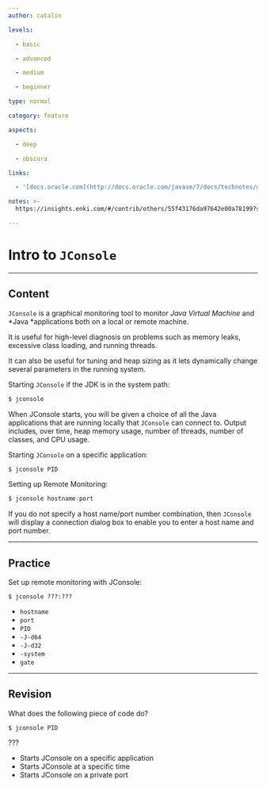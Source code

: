 ```yaml
---
author: catalin

levels:

  - basic

  - advanced

  - medium

  - beginner

type: normal

category: feature

aspects:

  - deep

  - obscura

links:

  - '[docs.oracle.com](http://docs.oracle.com/javase/7/docs/technotes/guides/management/jconsole.html){website}'

notes: >-
  https://insights.enki.com/#/contrib/others/55f43176da97642e00a78199?search=khandelwalrinki

---
```


# Intro to `JConsole`

---
## Content

`JConsole` is a graphical monitoring tool to monitor *Java Virtual Machine* and *Java *applications both on a local or remote machine.

It is useful for high-level diagnosis on problems such as memory leaks, excessive class loading, and running threads.

It can also be useful for tuning and heap sizing as it lets dynamically change several parameters in the running system.

Starting `JConsole` if the JDK is in the system path:
```java
$ jconsole

```
When JConsole starts, you will be given a choice of all the Java applications that are running locally that `JConsole` can connect to.
Output includes, over time, heap memory usage, number of threads, number of classes, and CPU usage.

Starting `JConsole` on a specific application:
```java
$ jconsole PID
```

Setting up Remote Monitoring:
```java
$ jconsole hostname:port
```

If you do not specify a host name/port number combination, then `JConsole` will display a connection dialog box to enable you to enter a host name and port number.

---
## Practice

Set up remote monitoring with JConsole:
```
$ jconsole ???:???
```

* `hostname`
* `port`
* `PID`
* `-J-d64`
* `-J-d32`
* `-system`
* `gate`

---
## Revision

What does the following piece of code do?
```
$ jconsole PID
```
???

* Starts JConsole on a specific application
* Starts JConsole at a specific time
* Starts JConsole on a private port
